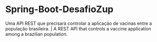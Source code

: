 # Spring-Boot-DesafioZup
Uma API REST que precisará controlar a aplicação de vacinas entre a população brasileira.  |   A REST API that controls a vaccine application among a brazilian population.
